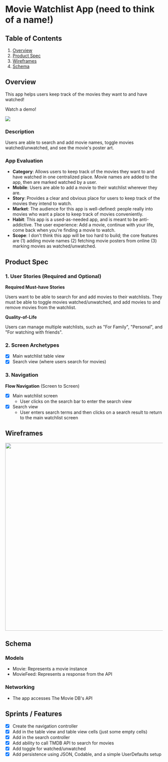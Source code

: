 # Movie Watchlist App (need to think of a name!)

## Table of Contents

1. [Overview](#Overview)
2. [Product Spec](#Product-Spec)
3. [Wireframes](#Wireframes)
4. [Schema](#Schema)

## Overview

This app helps users keep track of the movies they want to and have watched!

Watch a demo! 

<a href="https://www.loom.com/share/94d6fd6d8f204bec820bbc98dd0239a4">
  <img style="max-width:300px;" src="https://cdn.loom.com/sessions/thumbnails/94d6fd6d8f204bec820bbc98dd0239a4-361522b3d1f18a66-full-play.gif">
</a> 

### Description

Users are able to search and add movie names, toggle movies watched/unwatched, and see the movie's poster art. 

### App Evaluation

- **Category**: Allows users to keep track of the movies they want to and have watched in one centralized place. Movie names are added to the app, then are marked watched by a user.
- **Mobile**: Users are able to add a movie to their watchlist wherever they are.
- **Story**: Provides a clear and obvious place for users to keep track of the movies they intend to watch. 
- **Market**: The audience for this app is well-defined: people really into movies who want a place to keep track of movies conveniently. 
- **Habit**: This app is a used-as-needed app, and is meant to be anti-addictive. The user experience: Add a movie, continue with your life, come back when you're finding a movie to watch. 
- **Scope**: I don't think this app will be too hard to build; the core features are (1) adding movie names (2) fetching movie posters from online (3) marking movies as watched/unwatched.

## Product Spec

### 1. User Stories (Required and Optional)

**Required Must-have Stories**

Users want to be able to search for and add movies to their watchlists. They must be able to toggle movies watched/unwatched, and add movies to and remove movies from the watchlist.  

**Quality-of-Life**

Users can manage multiple watchlists, such as "For Family", "Personal", and "For watching with friends". 

### 2. Screen Archetypes

- [x] Main watchlist table view 
- [x] Search view (where users search for movies)

### 3. Navigation

**Flow Navigation** (Screen to Screen)

- [x] Main watchlist screen
    - User clicks on the search bar to enter the search view 
- [x] Search view 
    - User enters search terms and then clicks on a search result to return to the main watchlist screen

## Wireframes

<img src="Wireframe.png" width=600>

## Schema 

### Models

- Movie: Represents a movie instance 
- MovieFeed: Represents a response from the API

### Networking

- The app accesses The Movie DB's API 

## Sprints / Features

- [x] Create the navigation controller
- [x] Add in the table view and table view cells (just some empty cells)
- [x] Add in the search controller 
- [x] Add ability to call TMDB API to search for movies 
- [x] Add toggle for watched/unwatched
- [x] Add persistence using JSON, Codable, and a simple UserDefaults setup
